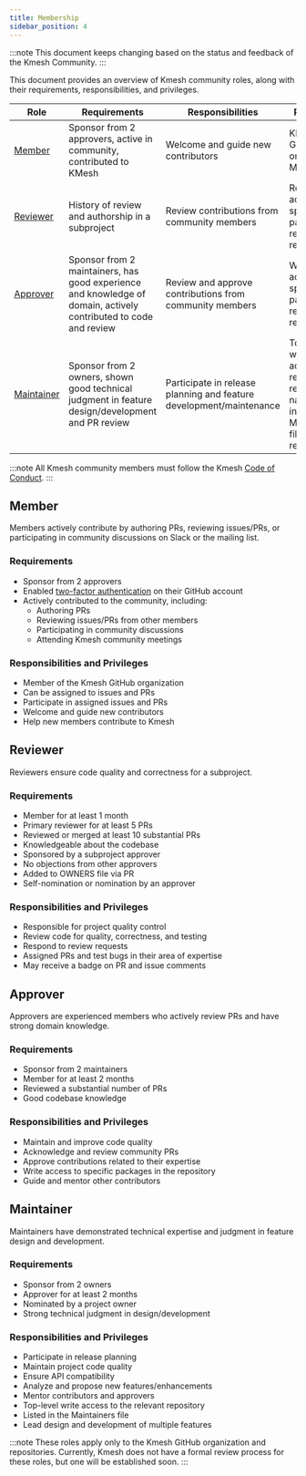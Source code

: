 ```yaml
---
title: Membership
sidebar_position: 4
---
```


:::note
This document keeps changing based on the status and feedback of the Kmesh Community.
:::

This document provides an overview of Kmesh community roles, along with their requirements, responsibilities, and privileges.

| Role                      | Requirements                                                                                                     | Responsibilities                                                    | Privileges                                                                                      |
| ------------------------- | ---------------------------------------------------------------------------------------------------------------- | ------------------------------------------------------------------- | ----------------------------------------------------------------------------------------------- |
| [Member](#member)         | Sponsor from 2 approvers, active in community, contributed to KMesh                                              | Welcome and guide new contributors                                  | KMesh GitHub organization Member                                                                |
| [Reviewer](#reviewer)     | History of review and authorship in a subproject                                                                 | Review contributions from community members                         | Read access to specific packages in relevant repository                                         |
| [Approver](#approver)     | Sponsor from 2 maintainers, has good experience and knowledge of domain, actively contributed to code and review | Review and approve contributions from community members             | Write access to specific packages in relevant repository                                        |
| [Maintainer](#maintainer) | Sponsor from 2 owners, shown good technical judgment in feature design/development and PR review                 | Participate in release planning and feature development/maintenance | Top-level write access to relevant repository, name entry in Maintainers file of the repository |

:::note
All Kmesh community members must follow the Kmesh [Code of Conduct](https://github.com/cncf/foundation/blob/main/code-of-conduct.md).
:::

## Member

Members actively contribute by authoring PRs, reviewing issues/PRs, or participating in community discussions on Slack or the mailing list.

### Requirements

- Sponsor from 2 approvers
- Enabled [two-factor authentication](https://help.github.com/articles/about-two-factor-authentication) on their GitHub account
- Actively contributed to the community, including:
  - Authoring PRs
  - Reviewing issues/PRs from other members
  - Participating in community discussions
  - Attending Kmesh community meetings

### Responsibilities and Privileges

- Member of the Kmesh GitHub organization
- Can be assigned to issues and PRs
- Participate in assigned issues and PRs
- Welcome and guide new contributors
- Help new members contribute to Kmesh

## Reviewer

Reviewers ensure code quality and correctness for a subproject.

### Requirements

- Member for at least 1 month
- Primary reviewer for at least 5 PRs
- Reviewed or merged at least 10 substantial PRs
- Knowledgeable about the codebase
- Sponsored by a subproject approver
- No objections from other approvers
- Added to OWNERS file via PR
- Self-nomination or nomination by an approver

### Responsibilities and Privileges

- Responsible for project quality control
- Review code for quality, correctness, and testing
- Respond to review requests
- Assigned PRs and test bugs in their area of expertise
- May receive a badge on PR and issue comments

## Approver

Approvers are experienced members who actively review PRs and have strong domain knowledge.

### Requirements

- Sponsor from 2 maintainers
- Member for at least 2 months
- Reviewed a substantial number of PRs
- Good codebase knowledge

### Responsibilities and Privileges

- Maintain and improve code quality
- Acknowledge and review community PRs
- Approve contributions related to their expertise
- Write access to specific packages in the repository
- Guide and mentor other contributors

## Maintainer

Maintainers have demonstrated technical expertise and judgment in feature design and development.

### Requirements

- Sponsor from 2 owners
- Approver for at least 2 months
- Nominated by a project owner
- Strong technical judgment in design/development

### Responsibilities and Privileges

- Participate in release planning
- Maintain project code quality
- Ensure API compatibility
- Analyze and propose new features/enhancements
- Mentor contributors and approvers
- Top-level write access to the relevant repository
- Listed in the Maintainers file
- Lead design and development of multiple features

:::note
These roles apply only to the Kmesh GitHub organization and repositories. Currently, Kmesh does not have a formal review process for these roles, but one will be established soon.
:::

[Maintainers]: (https://github.com/kmesh-net/kmesh/blob/main/MAINTAINERS.md)
